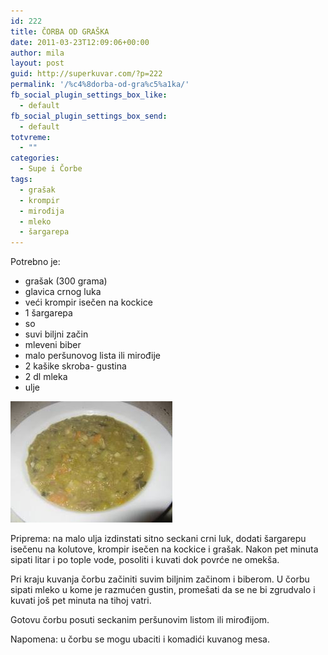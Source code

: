 ```yaml
---
id: 222
title: ČORBA OD GRAŠKA
date: 2011-03-23T12:09:06+00:00
author: mila
layout: post
guid: http://superkuvar.com/?p=222
permalink: '/%c4%8dorba-od-gra%c5%a1ka/'
fb_social_plugin_settings_box_like:
  - default
fb_social_plugin_settings_box_send:
  - default
totvreme:
  - ""
categories:
  - Supe i Čorbe
tags:
  - grašak
  - krompir
  - mirođija
  - mleko
  - šargarepa
---
```

Potrebno je:

  * grašak (300 grama)
  * glavica crnog luka
  * veći krompir isečen na kockice
  * 1 šargarepa
  * so
  * suvi biljni začin
  * mleveni biber
  * malo peršunovog lista ili mirođije
  * 2 kašike skroba- gustina
  * 2 dl mleka
  * ulje

<img class="alignnone size-full wp-image-759" title="grasakcorba" src="/wp-content/uploads/2011/03/grasakcorba.jpg" alt="" width="259" height="194" /> 

Priprema: na malo ulja izdinstati sitno seckani crni luk, dodati šargarepu isečenu na kolutove, krompir isečen na kockice i grašak. Nakon pet minuta sipati litar i po tople vode, posoliti i kuvati dok povrće ne omekša.

Pri kraju kuvanja čorbu začiniti suvim biljnim začinom i biberom. U čorbu sipati mleko u kome je razmućen gustin, promešati da se ne bi zgrudvalo i kuvati još pet minuta na tihoj vatri.

Gotovu čorbu posuti  seckanim peršunovim listom ili mirođijom.

Napomena: u čorbu se mogu ubaciti i komadići kuvanog mesa.